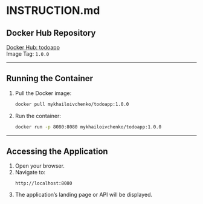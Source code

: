 # INSTRUCTION.md

## Docker Hub Repository
[Docker Hub: todoapp](https://hub.docker.com/repository/docker/mykhailoivchenko/todoapp)  
Image Tag: `1.0.0`

---

## Running the Container
1. Pull the Docker image:
   ```bash
   docker pull mykhailoivchenko/todoapp:1.0.0
   ```

2. Run the container:
   ```bash
   docker run -p 8080:8080 mykhailoivchenko/todoapp:1.0.0
   ```

---

## Accessing the Application
1. Open your browser.
2. Navigate to:
   ```
   http://localhost:8080
   ```
3. The application’s landing page or API will be displayed.
